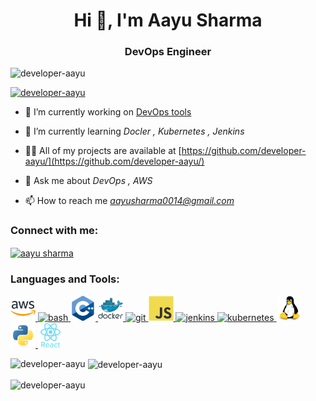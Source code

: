 <h1 align="center">Hi 👋, I'm Aayu Sharma</h1>
<h3 align="center">DevOps Engineer</h3>

<p align="left"> <img src="https://komarev.com/ghpvc/?username=developer-aayu&label=Profile%20views&color=0e75b6&style=flat" alt="developer-aayu" /> </p>

<p align="left"> <a href="https://github.com/ryo-ma/github-profile-trophy"><img src="https://github-profile-trophy.vercel.app/?username=developer-aayu" alt="developer-aayu" /></a> </p>

- 🔭 I’m currently working on [DevOps tools](https://github.com/developer-aayu/DevOps-Projects)

- 🌱 I’m currently learning *Docler , Kubernetes , Jenkins*

- 👨‍💻 All of my projects are available at [https://github.com/developer-aayu/](https://github.com/developer-aayu/)

- 💬 Ask me about *DevOps , AWS*

- 📫 How to reach me *aayusharma0014@gmail.com*

<h3 align="left">Connect with me:</h3>
<p align="left">
<a href="https://linkedin.com/in/aayu sharma" target="blank"><img align="center" src="https://raw.githubusercontent.com/rahuldkjain/github-profile-readme-generator/master/src/images/icons/Social/linked-in-alt.svg" alt="aayu sharma" height="30" width="40" /></a>
</p>

<h3 align="left">Languages and Tools:</h3>
<p align="left"> <a href="https://aws.amazon.com" target="_blank" rel="noreferrer"> <img src="https://raw.githubusercontent.com/devicons/devicon/master/icons/amazonwebservices/amazonwebservices-original-wordmark.svg" alt="aws" width="40" height="40"/> </a> <a href="https://www.gnu.org/software/bash/" target="_blank" rel="noreferrer"> <img src="https://www.vectorlogo.zone/logos/gnu_bash/gnu_bash-icon.svg" alt="bash" width="40" height="40"/> </a> <a href="https://www.w3schools.com/cpp/" target="_blank" rel="noreferrer"> <img src="https://raw.githubusercontent.com/devicons/devicon/master/icons/cplusplus/cplusplus-original.svg" alt="cplusplus" width="40" height="40"/> </a> <a href="https://www.docker.com/" target="_blank" rel="noreferrer"> <img src="https://raw.githubusercontent.com/devicons/devicon/master/icons/docker/docker-original-wordmark.svg" alt="docker" width="40" height="40"/> </a> <a href="https://git-scm.com/" target="_blank" rel="noreferrer"> <img src="https://www.vectorlogo.zone/logos/git-scm/git-scm-icon.svg" alt="git" width="40" height="40"/> </a> <a href="https://developer.mozilla.org/en-US/docs/Web/JavaScript" target="_blank" rel="noreferrer"> <img src="https://raw.githubusercontent.com/devicons/devicon/master/icons/javascript/javascript-original.svg" alt="javascript" width="40" height="40"/> </a> <a href="https://www.jenkins.io" target="_blank" rel="noreferrer"> <img src="https://www.vectorlogo.zone/logos/jenkins/jenkins-icon.svg" alt="jenkins" width="40" height="40"/> </a> <a href="https://kubernetes.io" target="_blank" rel="noreferrer"> <img src="https://www.vectorlogo.zone/logos/kubernetes/kubernetes-icon.svg" alt="kubernetes" width="40" height="40"/> </a> <a href="https://www.linux.org/" target="_blank" rel="noreferrer"> <img src="https://raw.githubusercontent.com/devicons/devicon/master/icons/linux/linux-original.svg" alt="linux" width="40" height="40"/> </a> <a href="https://www.python.org" target="_blank" rel="noreferrer"> <img src="https://raw.githubusercontent.com/devicons/devicon/master/icons/python/python-original.svg" alt="python" width="40" height="40"/> </a> <a href="https://reactjs.org/" target="_blank" rel="noreferrer"> <img src="https://raw.githubusercontent.com/devicons/devicon/master/icons/react/react-original-wordmark.svg" alt="react" width="40" height="40"/> </a> </p>

<p><img align="left" src="https://github-readme-stats.vercel.app/api/top-langs?username=developer-aayu&show_icons=true&locale=en&layout=compact" alt="developer-aayu" /></p>

<p>&nbsp;<img align="center" src="https://github-readme-stats.vercel.app/api?username=developer-aayu&show_icons=true&locale=en" alt="developer-aayu" /></p>

<p><img align="center" src="https://github-readme-streak-stats.herokuapp.com/?user=developer-aayu&" alt="developer-aayu" /></p>
